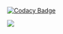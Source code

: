 [![Codacy Badge](https://app.codacy.com/project/badge/Grade/6b469ad80cea45ec953b49438327bfc6)](https://www.codacy.com/gh/LuiSauter/portfolio/dashboard?utm_source=github.com&amp;utm_medium=referral&amp;utm_content=LuiSauter/portfolio&amp;utm_campaign=Badge_Grade)

![](https://camo.githubusercontent.com/ccde18ad0d674ccd8e9e039d55895d826384b8a7fada194fbdca2e3813670892/68747470733a2f2f75706c6f61642e77696b696d656469612e6f72672f77696b6970656469612f636f6d6d6f6e732f7468756d622f382f38652f4e6578746a732d6c6f676f2e7376672f34343070782d4e6578746a732d6c6f676f2e7376672e706e67)
